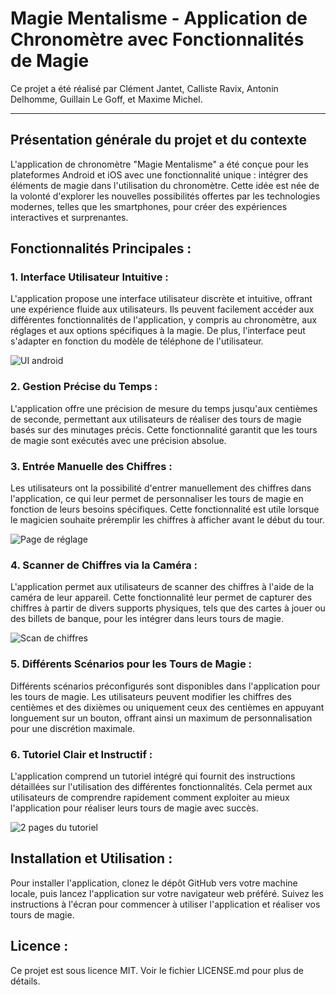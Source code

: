 # Magie Mentalisme - Application de Chronomètre avec Fonctionnalités de Magie

Ce projet a été réalisé par Clément Jantet, Calliste Ravix, Antonin Delhomme, Guillain Le Goff, et Maxime Michel.

---

## Présentation générale du projet et du contexte

L'application de chronomètre "Magie Mentalisme" a été conçue pour les plateformes Android et iOS avec une fonctionnalité unique : intégrer des éléments de magie dans l'utilisation du chronomètre. Cette idée est née de la volonté d'explorer les nouvelles possibilités offertes par les technologies modernes, telles que les smartphones, pour créer des expériences interactives et surprenantes.

## Fonctionnalités Principales :

### 1. Interface Utilisateur Intuitive :

L'application propose une interface utilisateur discrète et intuitive, offrant une expérience fluide aux utilisateurs. Ils peuvent facilement accéder aux différentes fonctionnalités de l'application, y compris au chronomètre, aux réglages et aux options spécifiques à la magie. De plus, l'interface peut s'adapter en fonction du modèle de téléphone de l'utilisateur.

![UI android <img width="256" >](https://github.com/Cleanz7/Application-mentalisme/blob/main/UI_android.png)

### 2. Gestion Précise du Temps :

L'application offre une précision de mesure du temps jusqu'aux centièmes de seconde, permettant aux utilisateurs de réaliser des tours de magie basés sur des minutages précis. Cette fonctionnalité garantit que les tours de magie sont exécutés avec une précision absolue.

### 3. Entrée Manuelle des Chiffres :

Les utilisateurs ont la possibilité d'entrer manuellement des chiffres dans l'application, ce qui leur permet de personnaliser les tours de magie en fonction de leurs besoins spécifiques. Cette fonctionnalité est utile lorsque le magicien souhaite préremplir les chiffres à afficher avant le début du tour.

![Page de réglage](https://github.com/Cleanz7/Application-mentalisme/blob/main/reglages.png)

### 4. Scanner de Chiffres via la Caméra :

L'application permet aux utilisateurs de scanner des chiffres à l'aide de la caméra de leur appareil. Cette fonctionnalité leur permet de capturer des chiffres à partir de divers supports physiques, tels que des cartes à jouer ou des billets de banque, pour les intégrer dans leurs tours de magie.

![Scan de chiffres](https://github.com/Cleanz7/Application-mentalisme/blob/main/mockup.png) 

### 5. Différents Scénarios pour les Tours de Magie :

Différents scénarios préconfigurés sont disponibles dans l'application pour les tours de magie. Les utilisateurs peuvent modifier les chiffres des centièmes et des dixièmes ou uniquement ceux des centièmes en appuyant longuement sur un bouton, offrant ainsi un maximum de personnalisation pour une discrétion maximale.

### 6. Tutoriel Clair et Instructif :

L'application comprend un tutoriel intégré qui fournit des instructions détaillées sur l'utilisation des différentes fonctionnalités. Cela permet aux utilisateurs de comprendre rapidement comment exploiter au mieux l'application pour réaliser leurs tours de magie avec succès.

![2 pages du tutoriel](https://github.com/Cleanz7/Application-mentalisme/blob/main/tuto.png)

## Installation et Utilisation :

Pour installer l'application, clonez le dépôt GitHub vers votre machine locale, puis lancez l'application sur votre navigateur web préféré. Suivez les instructions à l'écran pour commencer à utiliser l'application et réaliser vos tours de magie.


## Licence :

Ce projet est sous licence MIT. Voir le fichier LICENSE.md pour plus de détails.

